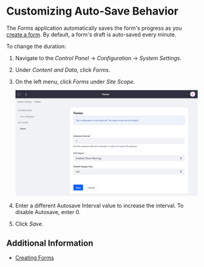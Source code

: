 # Customizing Auto-Save Behavior

The _Forms_ application automatically saves the form's progress as you [create a form](../creating-forms.md). By default, a form's draft is auto-saved every minute.

To change the duration:

1. Navigate to the _Control Panel_ &rarr; _Configuration_ &rarr; _System Settings_.
1. Under _Content and Data_, click _Forms_.
1. On the left menu, click _Forms_ under _Site Scope_.

    ![Customizing Forms System Settings](./customizing-auto-save-behavior/images/01.png)

1. Enter a different Autosave Interval value to increase the interval. To disable Autosave, enter 0.
1. Click _Save_.

## Additional Information

* [Creating Forms](../creating-forms.md)
